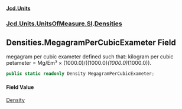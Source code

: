 #### [Jcd.Units](index 'index')
### [Jcd.Units.UnitsOfMeasure.SI](Jcd.Units.UnitsOfMeasure.SI 'Jcd.Units.UnitsOfMeasure.SI').[Densities](Densities 'Jcd.Units.UnitsOfMeasure.SI.Densities')

## Densities.MegagramPerCubicExameter Field

megagram per cubic exameter defined such that: kilogram per cubic petameter = Mg/Em³ ×
(1000.0)/((1000.0)*(1000.0)*(1000.0)).

```csharp
public static readonly Density MegagramPerCubicExameter;
```

#### Field Value
[Density](Density 'Jcd.Units.UnitTypes.Density')